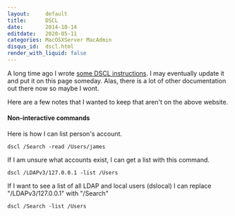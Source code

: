 ```yaml
---
layout:     default
title:      DSCL
date:       2014-10-14
editdate:   2020-05-11
categories: MacOSXServer MacAdmin
disqus_id:  dscl.html
render_with_liquid: false
---
```


A long time ago I wrote [some DSCL instructions](http://www.macos.utah.edu/documentation/authentication/dscl.html).  I may eventually update it and put it on this page someday.  Alas, there is a lot of other documentation out there now so maybe I wont.

Here are a few notes that I wanted to keep that aren't on the above website.

#### Non-interactive commands

Here is how I can list person's account.

    dscl /Search -read /Users/james

If I am unsure what accounts exist, I can get a list with this command.

    dscl /LDAPv3/127.0.0.1 -list /Users

If I want to see a list of all LDAP and local users (dslocal) I can replace "/LDAPv3/127.0.0.1" with "/Search"

    dscl /Search -list /Users
